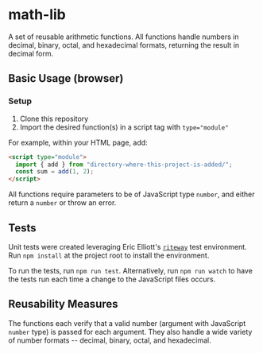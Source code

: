# math-lib

A set of reusable arithmetic functions. All functions handle numbers in decimal, binary, octal, and hexadecimal formats, returning the result in decimal form.

## Basic Usage (browser)

### Setup

1. Clone this repository
1. Import the desired function(s) in a script tag with `type="module"`

For example, within your HTML page, add:

```html
<script type="module">
  import { add } from "directory-where-this-project-is-added/";
  const sum = add(1, 2);
</script>
```

All functions require parameters to be of JavaScript type `number`, and either return a `number` or throw an error.

## Tests

Unit tests were created leveraging Eric Elliott's [`riteway`](https://github.com/ericelliott/riteway) test environment. Run `npm install` at the project root to install the environment.

To run the tests, run `npm run test`. Alternatively, run `npm run watch` to have the tests run each time a change to the JavaScript files occurs.

## Reusability Measures

The functions each verify that a valid number (argument with JavaScript `number` type) is passed for each argument. They also handle a wide variety of number formats -- decimal, binary, octal, and hexadecimal.
